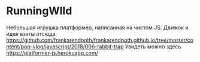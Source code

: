 # RunningWIld
Небольшая игрушка платформер, написанная на чистом JS. Движок и идея взяты отсюда
https://github.com/frankarendpoth/frankarendpoth.github.io/tree/master/content/pop-vlog/javascript/2018/006-rabbit-trap
Увидеть можно здесь
https://platformer-js.herokuapp.com/
